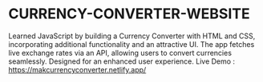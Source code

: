 # CURRENCY-CONVERTER-WEBSITE
Learned JavaScript by building a Currency Converter with HTML and CSS, incorporating additional functionality and an attractive UI. The app fetches live exchange rates via an API, allowing users to convert currencies seamlessly. Designed for an enhanced user experience. Live Demo : https://makcurrencyconverter.netlify.app/
